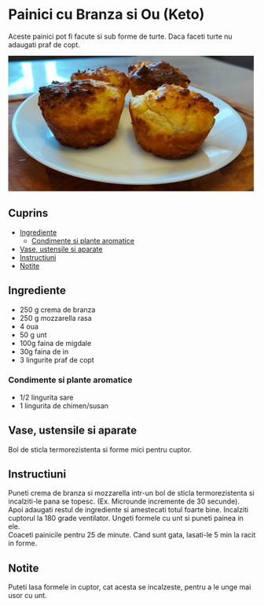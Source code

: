 <!-- omit in toc -->
# Painici cu Branza si Ou (Keto)

Aceste painici pot fi facute si sub forme de turte. Daca faceti turte nu adaugati praf de copt.

![painici keto cu branza si ou](./painici-keto-cu-branza-si-ou.jpg)

<!-- omit in toc -->
## Cuprins

- [Ingrediente](#ingrediente)
  - [Condimente si plante aromatice](#condimente-si-plante-aromatice)
- [Vase, ustensile si aparate](#vase-ustensile-si-aparate)
- [Instructiuni](#instructiuni)
- [Notite](#notite)

## Ingrediente

- 250 g crema de branza
- 250 g mozzarella rasa
- 4 oua
- 50 g unt
- 100g faina de migdale
- 30g faina de in
- 3 lingurite praf de copt

### Condimente si plante aromatice

- 1/2 lingurita sare
- 1 lingurita de chimen/susan

## Vase, ustensile si aparate

Bol de sticla termorezistenta si forme mici pentru cuptor.

## Instructiuni

Puneti crema de branza si mozzarella intr-un bol de sticla termorezistenta si incalziti-le pana se topesc. (Ex. Microunde incremente de 30 secunde).  
Apoi adaugati restul de ingrediente si amestecati totul foarte bine.
Incalziti cuptorul la 180 grade ventilator. Ungeti formele cu unt si puneti painea in ele.  
Coaceti painicile pentru 25 de minute. Cand sunt gata, lasati-le 5 min la racit in forme.

## Notite

Puteti lasa formele in cuptor, cat acesta se incalzeste, pentru a le unge mai usor cu unt.